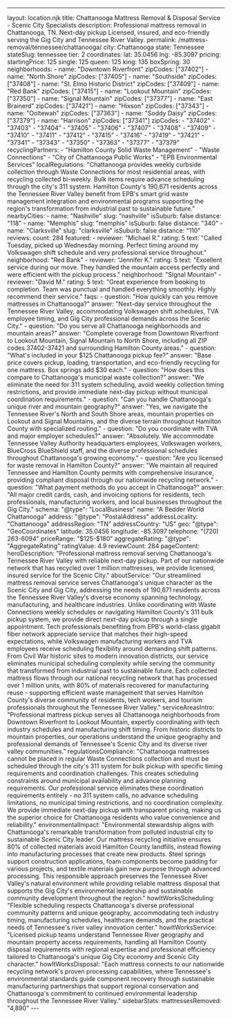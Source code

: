 ---
layout: location.njk
title: Chattanooga Mattress Removal & Disposal Service - Scenic City Specialists
description: Professional mattress removal in Chattanooga, TN. Next-day pickup Licensed, insured, and eco-friendly serving the Gig City and Tennessee River Valley.
permalink: /mattress-removal/tennessee/chattanooga/
city: Chattanooga state: Tennessee stateSlug: tennessee tier: 2 coordinates: lat: 35.0456 lng: -85.3097 pricing: startingPrice: 125 single: 125 queen: 125 king: 135 boxSpring: 30 neighborhoods: - name: "Downtown Riverfront" zipCodes: ["37402"] - name: "North Shore" zipCodes: ["37405"] - name: "Southside" zipCodes: ["37408"] - name: "St. Elmo Historic District" zipCodes: ["37409"] - name: "Red Bank" zipCodes: ["37415"] - name: "Lookout Mountain" zipCodes: ["37350"] - name: "Signal Mountain" zipCodes: ["37377"] - name: "East Brainerd" zipCodes: ["37421"] - name: "Hixson" zipCodes: ["37343"] - name: "Ooltewah" zipCodes: ["37363"] - name: "Soddy Daisy" zipCodes: ["37379"] - name: "Harrison" zipCodes: ["37341"] zipCodes: - "37402" - "37403" - "37404" - "37405" - "37406" - "37407" - "37408" - "37409" - "37410" - "37411" - "37412" - "37415" - "37416" - "37419" - "37421" - "37341" - "37343" - "37350" - "37363" - "37377" - "37379" recyclingPartners: - "Hamilton County Solid Waste Management" - "Waste Connections" - "City of Chattanooga Public Works" - "EPB Environmental Services" localRegulations: "Chattanooga provides weekly curbside collection through Waste Connections for most residential areas, with recycling collected bi-weekly. Bulk items require advance scheduling through the city's 311 system. Hamilton County's 190,671 residents across the Tennessee River Valley benefit from EPB's smart grid waste management integration and environmental programs supporting the region's transformation from industrial past to sustainable future." nearbyCities: - name: "Nashville" slug: "nashville" isSuburb: false distance: "118" - name: "Memphis" slug: "memphis" isSuburb: false distance: "340" - name: "Clarksville" slug: "clarksville" isSuburb: false distance: "110" reviews: count: 284 featured: - reviewer: "Michael R." rating: 5 text: "Called Tuesday, picked up Wednesday morning. Perfect timing around my Volkswagen shift schedule and very professional service throughout." neighborhood: "Red Bank" - reviewer: "Jennifer K." rating: 5 text: "Excellent service during our move. They handled the mountain access perfectly and were efficient with the pickup process." neighborhood: "Signal Mountain" - reviewer: "David M." rating: 5 text: "Great experience from booking to completion. Team was punctual and handled everything smoothly. Highly recommend their service." faqs: - question: "How quickly can you remove mattresses in Chattanooga?" answer: "Next-day service throughout the Tennessee River Valley, accommodating Volkswagen shift schedules, TVA employee timing, and Gig City professional demands across the Scenic City." - question: "Do you serve all Chattanooga neighborhoods and mountain areas?" answer: "Complete coverage from Downtown Riverfront to Lookout Mountain, Signal Mountain to North Shore, including all ZIP codes 37402-37421 and surrounding Hamilton County areas." - question: "What's included in your $125 Chattanooga pickup fee?" answer: "Base price covers pickup, loading, transportation, and eco-friendly recycling for one mattress. Box springs add $30 each." - question: "How does this compare to Chattanooga's municipal waste collection?" answer: "We eliminate the need for 311 system scheduling, avoid weekly collection timing restrictions, and provide immediate next-day pickup without municipal coordination requirements." - question: "Can you handle Chattanooga's unique river and mountain geography?" answer: "Yes, we navigate the Tennessee River's North and South Shore areas, mountain properties on Lookout and Signal Mountains, and the diverse terrain throughout Hamilton County with specialized routing." - question: "Do you coordinate with TVA and major employer schedules?" answer: "Absolutely. We accommodate Tennessee Valley Authority headquarters employees, Volkswagen workers, BlueCross BlueShield staff, and the diverse professional schedules throughout Chattanooga's growing economy." - question: "Are you licensed for waste removal in Hamilton County?" answer: "We maintain all required Tennessee and Hamilton County permits with comprehensive insurance, providing compliant disposal through our nationwide recycling network." - question: "What payment methods do you accept in Chattanooga?" answer: "All major credit cards, cash, and invoicing options for residents, tech professionals, manufacturing workers, and local businesses throughout the Gig City." schema: "@type": "LocalBusiness" name: "A Bedder World Chattanooga" address: "@type": "PostalAddress" addressLocality: "Chattanooga" addressRegion: "TN" addressCountry: "US" geo: "@type": "GeoCoordinates" latitude: 35.0456 longitude: -85.3097 telephone: "(720) 263-6094" priceRange: "$125-$180" aggregateRating: "@type": "AggregateRating" ratingValue: 4.9 reviewCount: 284 pageContent: heroDescription: "Professional mattress removal serving Chattanooga's Tennessee River Valley with reliable next-day pickup. Part of our nationwide network that has recycled over 1 million mattresses, we provide licensed, insured service for the Scenic City." aboutService: "Our streamlined mattress removal service serves Chattanooga's unique character as the Scenic City and Gig City, addressing the needs of 190,671 residents across the Tennessee River Valley's diverse economy spanning technology, manufacturing, and healthcare industries. Unlike coordinating with Waste Connections weekly schedules or navigating Hamilton County's 311 bulk pickup system, we provide direct next-day pickup through a single appointment. Tech professionals benefiting from EPB's world-class gigabit fiber network appreciate service that matches their high-speed expectations, while Volkswagen manufacturing workers and TVA employees receive scheduling flexibility around demanding shift patterns. From Civil War historic sites to modern innovation districts, our service eliminates municipal scheduling complexity while serving the community that transformed from industrial past to sustainable future. Each collected mattress flows through our national recycling network that has processed over 1 million units, with 80% of materials recovered for manufacturing reuse - supporting efficient waste management that serves Hamilton County's diverse community of residents, tech workers, and tourism professionals throughout the Tennessee River Valley." serviceAreasIntro: "Professional mattress pickup serves all Chattanooga neighborhoods from Downtown Riverfront to Lookout Mountain, expertly coordinating with tech industry schedules and manufacturing shift timing. From historic districts to mountain properties, our operations understand the unique geography and professional demands of Tennessee's Scenic City and its diverse river valley communities." regulationsCompliance: "Chattanooga mattresses cannot be placed in regular Waste Connections collection and must be scheduled through the city's 311 system for bulk pickup with specific timing requirements and coordination challenges. This creates scheduling constraints around municipal availability and advance planning requirements. Our professional service eliminates these coordination requirements entirely - no 311 system calls, no advance scheduling limitations, no municipal timing restrictions, and no coordination complexity. We provide immediate next-day pickup with transparent pricing, making us the superior choice for Chattanooga residents who value convenience and reliability." environmentalImpact: "Environmental stewardship aligns with Chattanooga's remarkable transformation from polluted industrial city to sustainable Scenic City leader. Our mattress recycling initiative ensures 80% of collected materials avoid Hamilton County landfills, instead flowing into manufacturing processes that create new products. Steel springs support construction applications, foam components become padding for various projects, and textile materials gain new purpose through advanced processing. This responsible approach preserves the Tennessee River Valley's natural environment while providing reliable mattress disposal that supports the Gig City's environmental leadership and sustainable community development throughout the region." howItWorksScheduling: "Flexible scheduling respects Chattanooga's diverse professional community patterns and unique geography, accommodating tech industry timing, manufacturing schedules, healthcare demands, and the practical needs of Tennessee's river valley innovation center." howItWorksService: "Licensed pickup teams understand Tennessee River geography and mountain property access requirements, handling all Hamilton County disposal requirements with regional expertise and professional efficiency tailored to Chattanooga's unique Gig City economy and Scenic City character." howItWorksDisposal: "Each mattress connects to our nationwide recycling network's proven processing capabilities, where Tennessee's environmental standards guide component recovery through sustainable manufacturing partnerships that support regional conservation and Chattanooga's commitment to continued environmental leadership throughout the Tennessee River Valley." sidebarStats: mattressesRemoved: "4,890" ---